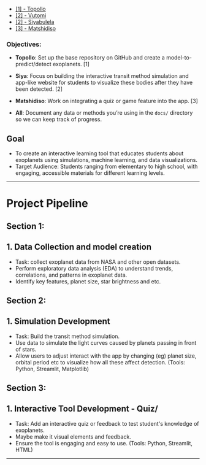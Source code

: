 * [[1] - Topollo](#section-1)
* [[2] - Vutomi](#section-1,2)
* [[2] - Siyabulela](#section-2) 
* [[3] - Matshidiso](#section-3) 

### Objectives:
- **Topollo**: Set up the base repository on GitHub and create a model-to-predict/detect exoplanets. [1]
- **Siya**: Focus on building the interactive transit method simulation and app-like website for students to visualize these bodies after they have been detected. [2]
- **Matshidiso**: Work on integrating a quiz or game feature into the app. [3]

- **All**: Document any data or methods you’re using in the `docs/` directory so we can keep track of progress.

###
###

## Goal
* To create an interactive learning tool that educates students about exoplanets using simulations, machine learning, and data visualizations.
* Target Audience: Students ranging from elementary to high school, with engaging, accessible materials for different learning levels.
_________________________________________________________________________________________________________________________________________________________________
#  Project Pipeline


## Section 1:
## 1. Data Collection and model creation
* Task: collect exoplanet data from NASA and other open datasets.
* Perform exploratory data analysis (EDA) to understand trends, correlations, and patterns in exoplanet data.
* Identify key features, planet size, star brightness and etc.


###

## Section 2:
## 1. Simulation Development
* Task: Build the transit method simulation.
* Use data to simulate the light curves caused by planets passing in front of stars.
* Allow users to adjust interact with the app by changing (eg) planet size, orbital period etc to visualize how all these affect detection.
(Tools: Python, Streamlit, Matplotlib)


###
## Section 3:
## 1. Interactive Tool Development - Quiz/
* Task: Add an interactive quiz or feedback to test student's knowledge of exoplanets.
* Maybe make it visual elements and feedback.
* Ensure the tool is engaging and easy to use.
(Tools: Python, Streamlit, HTML) 


________________________________________________________________________________________________________________________________________________________


















